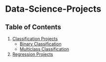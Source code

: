 # Data-Science-Projects
## Table of Contents

1. [Classification Projects](#Classification-Projects)  
   - [Binary Classification](#binary-classification)  
   - [Multiclass Classification](#multiclass-classification)  
2. [Regression Projects](#regression-projects) 
